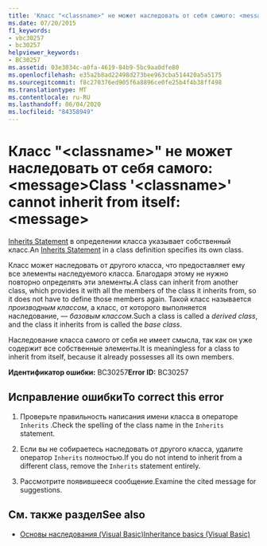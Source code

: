 ```yaml
---
title: 'Класс "<classname>" не может наследовать от себя самого: <message>'
ms.date: 07/20/2015
f1_keywords:
- vbc30257
- bc30257
helpviewer_keywords:
- BC30257
ms.assetid: 03e3034c-a0fa-4619-84b9-5bc9aa0dfe80
ms.openlocfilehash: e35a2b8ad22498d273bee963cba514420a5a5175
ms.sourcegitcommit: f8c270376ed905f6a8896ce0fe25b4f4b38ff498
ms.translationtype: MT
ms.contentlocale: ru-RU
ms.lasthandoff: 06/04/2020
ms.locfileid: "84358949"
---
```

# <a name="class-classname-cannot-inherit-from-itself-message"></a><span data-ttu-id="6ba19-102">Класс "\<classname>" не может наследовать от себя самого: \<message></span><span class="sxs-lookup"><span data-stu-id="6ba19-102">Class '\<classname>' cannot inherit from itself: \<message></span></span>
<span data-ttu-id="6ba19-103">[Inherits Statement](../language-reference/statements/inherits-statement.md) в определении класса указывает собственный класс.</span><span class="sxs-lookup"><span data-stu-id="6ba19-103">An [Inherits Statement](../language-reference/statements/inherits-statement.md) in a class definition specifies its own class.</span></span>  
  
 <span data-ttu-id="6ba19-104">Класс может наследовать от другого класса, что предоставляет ему все элементы наследуемого класса. Благодаря этому не нужно повторно определять эти элементы.</span><span class="sxs-lookup"><span data-stu-id="6ba19-104">A class can inherit from another class, which provides it with all the members of the class it inherits from, so it does not have to define those members again.</span></span> <span data-ttu-id="6ba19-105">Такой класс называется *производным классом*, а класс, от которого выполняется наследование, — *базовым классом*.</span><span class="sxs-lookup"><span data-stu-id="6ba19-105">Such a class is called a *derived class*, and the class it inherits from is called the *base class*.</span></span>  
  
 <span data-ttu-id="6ba19-106">Наследование класса самого от себя не имеет смысла, так как он уже содержит все собственные элементы.</span><span class="sxs-lookup"><span data-stu-id="6ba19-106">It is meaningless for a class to inherit from itself, because it already possesses all its own members.</span></span>  
  
 <span data-ttu-id="6ba19-107">**Идентификатор ошибки:** BC30257</span><span class="sxs-lookup"><span data-stu-id="6ba19-107">**Error ID:** BC30257</span></span>  
  
## <a name="to-correct-this-error"></a><span data-ttu-id="6ba19-108">Исправление ошибки</span><span class="sxs-lookup"><span data-stu-id="6ba19-108">To correct this error</span></span>  
  
1. <span data-ttu-id="6ba19-109">Проверьте правильность написания имени класса в операторе `Inherits` .</span><span class="sxs-lookup"><span data-stu-id="6ba19-109">Check the spelling of the class name in the `Inherits` statement.</span></span>  
  
2. <span data-ttu-id="6ba19-110">Если вы не собираетесь наследовать от другого класса, удалите оператор `Inherits` полностью.</span><span class="sxs-lookup"><span data-stu-id="6ba19-110">If you do not intend to inherit from a different class, remove the `Inherits` statement entirely.</span></span>  
  
3. <span data-ttu-id="6ba19-111">Рассмотрите появившееся сообщение.</span><span class="sxs-lookup"><span data-stu-id="6ba19-111">Examine the cited message for suggestions.</span></span>  
  
## <a name="see-also"></a><span data-ttu-id="6ba19-112">См. также раздел</span><span class="sxs-lookup"><span data-stu-id="6ba19-112">See also</span></span>

- [<span data-ttu-id="6ba19-113">Основы наследования (Visual Basic)</span><span class="sxs-lookup"><span data-stu-id="6ba19-113">Inheritance basics (Visual Basic)</span></span>](../programming-guide/language-features/objects-and-classes/inheritance-basics.md)
